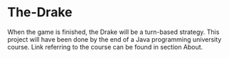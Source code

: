 # The-Drake
When the game is finished, the Drake will be a turn-based strategy. This project will have been done by the end of a Java programming university course. Link referring to the course can be found in section About.
